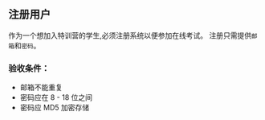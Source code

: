 ## 注册用户
作为一个想加入特训营的学生,必须注册系统以便参加在线考试。
注册只需提供`邮箱`和`密码`。

### 验收条件：
* 邮箱不能重复
* 密码应在 8 - 18 位之间
* 密码应 MD5 加密存储